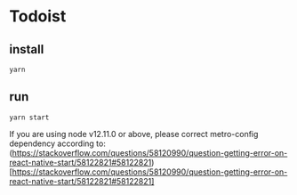 # Todoist

## install
```
yarn
```

## run
```
yarn start
```

If you are using node v12.11.0 or above, please correct metro-config dependency according to: (https://stackoverflow.com/questions/58120990/question-getting-error-on-react-native-start/58122821#58122821)[https://stackoverflow.com/questions/58120990/question-getting-error-on-react-native-start/58122821#58122821]